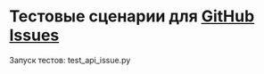 # Тестовые сценарии для [GitHub Issues](https://docs.github.com/en/rest/issues/issues?apiVersion=2022-11-28#about-issues)

Запуск тестов: test_api_issue.py
